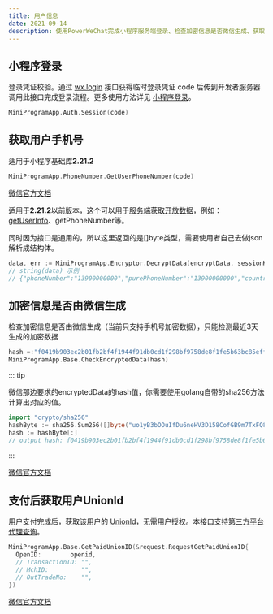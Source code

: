 ```yaml
---
title: 用户信息
date: 2021-09-14
description: 使用PowerWeChat完成小程序服务端登录、检查加密信息是否微信生成、获取用户UnionId等
---
```




## 小程序登录

登录凭证校验。通过 [wx.login](https://developers.weixin.qq.com/miniprogram/dev/api/open-api/login/wx.login.html) 接口获得临时登录凭证 code 后传到开发者服务器调用此接口完成登录流程。更多使用方法详见 [小程序登录](https://developers.weixin.qq.com/miniprogram/dev/framework/open-ability/login.html)。

```go
MiniProgramApp.Auth.Session(code)
```

## 获取用户手机号

适用于小程序基础库**2.21.2** 

``` go
MiniProgramApp.PhoneNumber.GetUserPhoneNumber(code)
```

[微信官方文档](https://developers.weixin.qq.com/miniprogram/dev/api-backend/open-api/phonenumber/phonenumber.getPhoneNumber.html)

适用于**2.21.2**以前版本，这个可以用于[服务端获取开放数据](https://developers.weixin.qq.com/miniprogram/dev/framework/open-ability/signature.html)，例如：[getUserInfo](https://developers.weixin.qq.com/miniprogram/dev/api/open-api/user-info/wx.getUserInfo.html)、getPhoneNumber等。

同时因为接口是通用的，所以这里返回的是[]byte类型，需要使用者自己去做json解析成结构体。

``` go
data, err := MiniProgramApp.Encryptor.DecryptData(encryptData, sessionKey, iv)
// string(data) 示例
// {"phoneNumber":"13900000000","purePhoneNumber":"13900000000","countryCode":"86","watermark":{"timestamp":1641571004,"appid":"wxc1ebbc8236ffae2b"}}
```



## 加密信息是否由微信生成

检查加密信息是否由微信生成（当前只支持手机号加密数据），只能检测最近3天生成的加密数据

``` go
hash =:"f0419b903ec2b01fb2bf4f1944f91db0cd1f298bf9758de8f1fe5b63bc85eff7"
MiniProgramApp.Base.CheckEncryptedData(hash)
```

::: tip

微信那边要求的encryptedData的hash值，你需要使用golang自带的sha256方法计算出对应的值。

``` go
import "crypto/sha256"
hashByte := sha256.Sum256([]byte("uo1yB3bOOuIfDu6neHV3D158CofGB9m7TxFQ8A/JcauWzhvmEAPygfFaqCgDTEmluLu7S8wMA=="))
hash := hashByte[:]
// output hash: f0419b903ec2b01fb2bf4f1944f91db0cd1f298bf9758de8f1fe5b63bc85eff7
```

:::

[微信官方文档](https://developers.weixin.qq.com/miniprogram/dev/api-backend/open-api/user-info/auth.checkEncryptedData.html)

## 支付后获取用户UnionId

用户支付完成后，获取该用户的 [UnionId](https://developers.weixin.qq.com/miniprogram/dev/framework/open-ability/union-id.html)，无需用户授权。本接口支持[第三方平台代理查询](https://open.weixin.qq.com/cgi-bin/showdocument?action=dir_list&t=resource/res_list&verify=1&id=215453152075Ry2s&token=&lang=zh_CN)。

``` go
MiniProgramApp.Base.GetPaidUnionID(&request.RequestGetPaidUnionID{
  OpenID:        openid,
  // TransactionID: "",
  // MchID:         "",
  // OutTradeNo:    "",
})
```

[微信官方文档](https://developers.weixin.qq.com/miniprogram/dev/api-backend/open-api/user-info/auth.getPaidUnionId.html)
